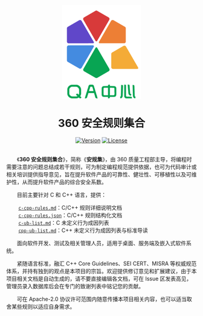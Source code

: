 <div align="center">

<img width="210px" src="main-logo.png">
  
# 360 安全规则集合

[![Version](https://img.shields.io/badge/v-1.2-blue)](https://github.com/Qihoo360/safe-rules/blob/main/c-cpp-rules.md)
[![License](https://img.shields.io/badge/license-Apache--2.0-brightgreen)](https://github.com/Qihoo360/safe-rules/blob/main/LICENSE)

</div>

&emsp;&emsp;  
&emsp;&emsp;《**360 安全规则集合**》，简称《**安规集**》，由 360 质量工程部主导，将编程时需要注意的问题总结成若干规则，可为制定编程规范提供依据，也可为代码审计或相关培训提供指导意见，旨在提升软件产品的可靠性、健壮性、可移植性以及可维护性，从而提升软件产品的综合安全系数。  

&emsp;&emsp;目前主要针对 C 和 C++ 语言，提供：  

&emsp;&emsp; [`c-cpp-rules.md`](./c-cpp-rules.md)：C/C++ 规则详细说明文档  
&emsp;&emsp; [`c-cpp-rules.json`](./c-cpp-rules.json)：C/C++ 规则结构化文档  
&emsp;&emsp; [`c-ub-list.md`](./c-ub-list.md)：C 未定义行为成因列表  
&emsp;&emsp; [`cpp-ub-list.md`](./cpp-ub-list.md)：C++ 未定义行为成因列表与标准导读  

&emsp;&emsp;面向软件开发、测试及相关管理人员，适用于桌面、服务端及嵌入式软件系统。

&emsp;&emsp;紧随语言标准，融汇 C++ Core Guidelines、SEI CERT、MISRA 等权威规范体系，并持有独到的观点是本项目的宗旨。欢迎提供修订意见和扩展建议，由于本项目相关文档是自动生成的，请不要直接编辑各文档，可在 Issue 区发表高见，管理员录入数据库后会在专门的致谢列表中铭记您的贡献。  

&emsp;&emsp;可在 Apache-2.0 协议许可范围内随意传播本项目相关内容，也可以适当取舍某些规则以适应自身需求。
